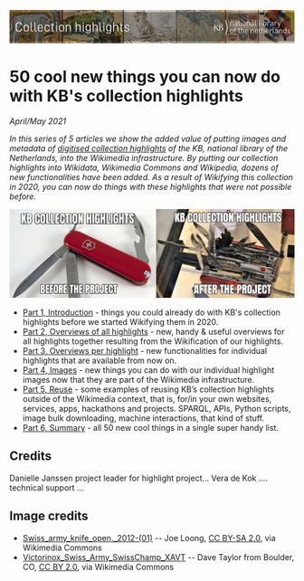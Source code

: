 ![Banner](../images/banners/KBTopstukkenBannerWikimedia_EN.jpg)

# 50 cool new things you can now do with KB's collection highlights
*April/May 2021*

*In this series of 5 articles we show the added value of putting images and metadata of [digitised collection highlights](https://www.kb.nl/galerij/digitale-topstukken) of the KB, national library of the Netherlands, into the Wikimedia infrastructure. By putting our collection highlights into Wikidata, Wikimedia Commons and Wikipedia, dozens of new functionalities have been added. As a result of Wikifying this collection in 2020, you can now do things with these highlights that were not possible before.*

<a href="Part%201%2C%20Introduction.html"><img src="images/KBtopstukkenMemeEN.jpg"/></a>

- [Part 1, Introduction](Part%201%2C%20Introduction.html) - things you could already do with KB's collection highlights before we started Wikifying them in 2020.  
- [Part 2, Overviews of all highlights](Part%202%2C%20Overviews%20of%20all%20highlights.html) - new, handy & useful overviews for all highlights together resulting from the Wikification of our highlights.
-  [Part 3, Overviews per highlight](Part%203%2C%20Overviews%20per%20highlight.html) - new functionalities for individual highlights that are available from now on.
- [Part 4, Images](Part%204%2C%20Images.html) - new things you can do with our individual highlight images now that they are part of the Wikimedia infrastructure. 
- [Part 5, Reuse](Part%205%2C%20Reuse.html) - some examples of reusing KB’s collection highlights outside of the Wikimedia context, that is, for/in your own websites, services, apps, hackathons and projects. SPARQL, APIs, Python scripts, image bulk downloading, machine interactions, that kind of stuff.
- [Part 6, Summary](Part%206%2C%20Summary.html) - all 50 new cool things in a single super handy list.

## Credits
 Danielle Janssen project leader for highlight project...
 Vera de Kok .... technical support ...
 
## Image credits
* [Swiss_army_knife_open,_2012-(01)](https://commons.wikimedia.org/wiki/File:Swiss_army_knife_open,_2012-(01).jpg) -- Joe Loong, [CC BY-SA 2.0](https://creativecommons.org/licenses/by-sa/2.0), via Wikimedia Commons
* [Victorinox_Swiss_Army_SwissChamp_XAVT](https://commons.wikimedia.org/wiki/File:Victorinox_Swiss_Army_SwissChamp_XAVT.jpg) -- Dave Taylor from Boulder, CO, [CC BY 2.0](https://creativecommons.org/licenses/by/2.0>), via Wikimedia Commons
